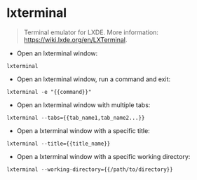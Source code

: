 # lxterminal

> Terminal emulator for LXDE.
> More information: <https://wiki.lxde.org/en/LXTerminal>.

- Open an lxterminal window:

`lxterminal`

- Open an lxterminal window, run a command and exit:

`lxterminal -e "{{command}}"`

- Open an lxterminal window with multiple tabs:

`lxterminal --tabs={{tab_name1,tab_name2...}}`

- Open a lxterminal window with a specific title:

`lxterminal --title={{title_name}}`

- Open a lxterminal window with a specific working directory:

`lxterminal --working-directory={{/path/to/directory}}`
